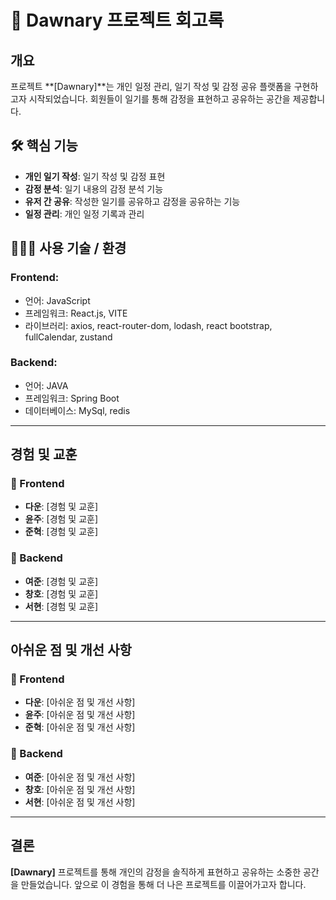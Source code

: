 # 🌅 Dawnary 프로젝트 회고록

## 개요
프로젝트 **[Dawnary]**는 개인 일정 관리, 일기 작성 및 감정 공유 플랫폼을 구현하고자 시작되었습니다. 회원들이 일기를 통해 감정을 표현하고 공유하는 공간을 제공합니다.

##  🛠️ 핵심 기능
- **개인 일기 작성**: 일기 작성 및 감정 표현
- **감정 분석**: 일기 내용의 감정 분석 기능
- **유저 간 공유**: 작성한 일기를 공유하고 감정을 공유하는 기능
- **일정 관리**: 개인 일정 기록과 관리

##  👨🏻‍💻 사용 기술 / 환경
###   Frontend:
- 언어: JavaScript
- 프레임워크: React.js, VITE
- 라이브러리: axios, react-router-dom, lodash, react bootstrap, fullCalendar, zustand

###  Backend:
- 언어: JAVA
- 프레임워크: Spring Boot
- 데이터베이스: MySql, redis

---

## 경험 및 교훈
### 📌 Frontend
- **다운**: [경험 및 교훈]
- **윤주**: [경험 및 교훈]
- **준혁**: [경험 및 교훈]

### 📌 Backend
- **여준**: [경험 및 교훈]
- **창호**: [경험 및 교훈]
- **서현**: [경험 및 교훈]

---

## 아쉬운 점 및 개선 사항
### 📌 Frontend
- **다운**: [아쉬운 점 및 개선 사항]
- **윤주**: [아쉬운 점 및 개선 사항]
- **준혁**: [아쉬운 점 및 개선 사항]

### 📌 Backend
- **여준**: [아쉬운 점 및 개선 사항]
- **창호**: [아쉬운 점 및 개선 사항]
- **서현**: [아쉬운 점 및 개선 사항]

---

## 결론
**[Dawnary]** 프로젝트를 통해 개인의 감정을 솔직하게 표현하고 공유하는 소중한 공간을 만들었습니다. 앞으로 이 경험을 통해 더 나은 프로젝트를 이끌어가고자 합니다.
